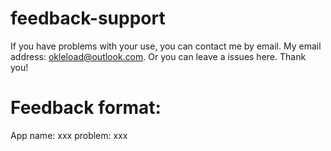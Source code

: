 # feedback-support

If you have problems with your use, you can contact me by email. My email address: okleload@outlook.com. Or you can leave a issues here. Thank you!

# Feedback format:
 App name: xxx
 problem: xxx
